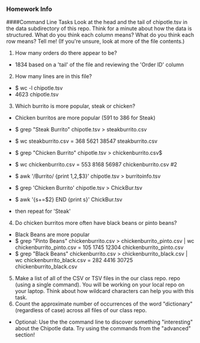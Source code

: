 ### Homework Info

####Command Line Tasks
Look at the head and the tail of chipotle.tsv in the data subdirectory of this repo. Think for a minute about how the data is structured. What do you think each column means? What do you think each row means? Tell me! (If you're unsure, look at more of the file contents.)

1. How many orders do there appear to be? 
  * 1834 based on a 'tail' of the file and reviewing the 'Order ID' column 
2. How many lines are in this file?
  * $ wc -l chipotle.tsv
  * 4623 chipotle.tsv
3. Which burrito is more popular, steak or chicken?
  * Chicken burritos are more popular (591 to 386 for Steak)
  
  * $ grep "Steak Burrito" chipotle.tsv > steakburrito.csv
  * $ wc steakburrito.csv = 368  5621 38547 steakburrito.csv
  
  * $ grep "Chicken Burrito" chipotle.tsv > chickenburrito.csv$ 
  * $ wc chickenburrito.csv = 553  8168 56987 chickenburrito.csv
 #2 
  * $ awk '/Burrito/ {print $1,$2,$3}' chipotle.tsv > burritoinfo.tsv
  * $ grep 'Chicken Burrito' chipotle.tsv > ChickBur.tsv
  * $ awk '{s+=$2} END {print s}' ChickBur.tsv
  * then repeat for 'Steak'

4. Do chicken burritos more often have black beans or pinto beans?
  * Black Beans are more popular
  * $ grep "Pinto Beans" chickenburrito.csv > chickenburrito_pinto.csv | wc chickenburrito_pinto.csv = 105  1745 12304 chickenburrito_pinto.csv
  * $ grep "Black Beans" chickenburrito.csv > chickenburrito_black.csv | wc chickenburrito_black.csv = 282  4416 30725 chickenburrito_black.csv

5. Make a list of all of the CSV or TSV files in the our class repo. repo (using a single command). You will be working on your local repo on your laptop. Think about how wildcard characters can help you with this task.
6. Count the approximate number of occurrences of the word "dictionary" (regardless of case) across all files of our class repo.

* Optional: Use the the command line to discover something "interesting" about the Chipotle data. Try using the commands from the "advanced" section!
